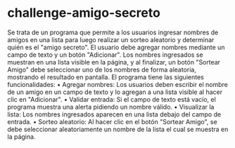 # challenge-amigo-secreto
Se trata de un programa que permite a los usuarios ingresar nombres de amigos en una lista para luego realizar un sorteo aleatorio y determinar quién es el "amigo secreto".
El usuario debe agregar nombres mediante un campo de texto y un botón "Adicionar". Los nombres ingresados se muestran en una lista visible en la página, y al finalizar, un botón "Sortear Amigo" debe seleccionar uno de los nombres de forma aleatoria, mostrando el resultado en pantalla.
El programa tiene las siguientes funcionalidades: 
•	Agregar nombres: Los usuarios deben escribir el nombre de un amigo en un campo de texto y lo agregan a una lista visible al hacer clic en "Adicionar".
•	Validar entrada: Si el campo de texto está vacío, el programa muestra una alerta pidiendo un nombre válido.
•	Visualizar la lista: Los nombres ingresados aparecen en una lista debajo del campo de entrada.
•	Sorteo aleatorio: Al hacer clic en el botón "Sortear Amigo", se debe seleccionar aleatoriamente un nombre de la lista  el cual se muestra en la página.
